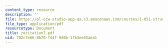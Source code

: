 ```yaml
---
content_type: resource
description: ''
file: https://ol-ocw-studio-app-qa.s3.amazonaws.com/courses/1-051-structural-engineering-design-fall-2003/702c7e668b70fd4f9d0b17b3ee45aea1_recitation7.pdf
file_type: application/pdf
resourcetype: Document
title: recitation7.pdf
uid: 702c7e66-8b70-fd4f-9d0b-17b3ee45aea1
---
```

